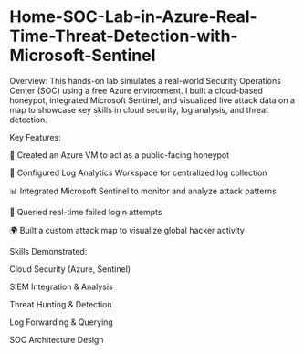 # Home-SOC-Lab-in-Azure-Real-Time-Threat-Detection-with-Microsoft-Sentinel

Overview:
This hands-on lab simulates a real-world Security Operations Center (SOC) using a free Azure environment. I built a cloud-based honeypot, integrated Microsoft Sentinel, and visualized live attack data on a map to showcase key skills in cloud security, log analysis, and threat detection.

Key Features:

🚀 Created an Azure VM to act as a public-facing honeypot

🔗 Configured Log Analytics Workspace for centralized log collection

📊 Integrated Microsoft Sentinel to monitor and analyze attack patterns

🧠 Queried real-time failed login attempts

🌍 Built a custom attack map to visualize global hacker activity

Skills Demonstrated:

Cloud Security (Azure, Sentinel)

SIEM Integration & Analysis

Threat Hunting & Detection

Log Forwarding & Querying

SOC Architecture Design


